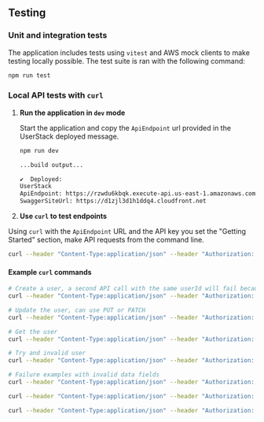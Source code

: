 ## Testing

### Unit and integration tests

The application includes tests using `vitest` and AWS mock clients to make testing locally possible. The test suite is ran with the following command:

```bash
npm run test
```

### Local API tests with `curl`

1. **Run the application in `dev` mode**

   Start the application and copy the `ApiEndpoint` url provided in the UserStack deployed message.

   ```bash
   npm run dev

   ...build output...

   ✔  Deployed:
   UserStack
   ApiEndpoint: https://rzwdu6kbqk.execute-api.us-east-1.amazonaws.com
   SwaggerSiteUrl: https://d1zjl3d1h1ddq4.cloudfront.net

   ```

2. **Use `curl` to test endpoints**

Using `curl` with the `ApiEndpoint` URL and the API key you set the "Getting Started" section, make API requests from the command line.

```bash
curl --header "Content-Type:application/json" --header "Authorization: Bearer <API-KEY-HERE>" --data '{"userId": "my-user-id","emails":["email@example.com"],"name":"Example User","dob":"1902-01-23"}' <API-ENDPOINT-URL-HERE>/v1/users
```

#### Example `curl` commands

```bash
# Create a user, a second API call with the same userId will fail because the user exists
curl --header "Content-Type:application/json" --header "Authorization: Bearer <API-KEY-HERE>" --data '{"userId": "my-user-id","emails":["email@example.com"],"name":"Example User","dob":"1902-01-23"}' <API-ENDPOINT-URL-HERE>/v1/users

# Update the user, can use PUT or PATCH
curl --header "Content-Type:application/json" --header "Authorization: Bearer <API-KEY-HERE>" -X PUT --data '{"emails":["another_email@example.com"],"name":"Updated Name"}' <API-ENDPOINT-URL-HERE>/v1/users/my-user-id

# Get the user
curl --header "Content-Type:application/json" --header "Authorization: Bearer <API-KEY-HERE>" <API-ENDPOINT-URL-HERE>/v1/users/my-user-id

# Try and invalid user
curl --header "Content-Type:application/json" --header "Authorization: Bearer <API-KEY-HERE>" <API-ENDPOINT-URL-HERE>/v1/users/thisuserISNOTfound

# Failure examples with invalid data fields
curl --header "Content-Type:application/json" --header "Authorization: Bearer <API-KEY-HERE>" --data '{"userId": "invalid user id","emails":["email@example.com"],"name":"Example User","dob":"1902-01-23"}' <API-ENDPOINT-URL-HERE>/v1/users

curl --header "Content-Type:application/json" --header "Authorization: Bearer <API-KEY-HERE>" --data '{"userId": "test-user-id","emails":["invalid email address"],"name":"Example User","dob":"1902-01-23"}' <API-ENDPOINT-URL-HERE>/v1/users

curl --header "Content-Type:application/json" --header "Authorization: Bearer <API-KEY-HERE>" --data '{"userId": "test-user-id","emails":["email@example.com"],"name":"Example User","dob":"20001225"}' <API-ENDPOINT-URL-HERE>/v1/users
```
